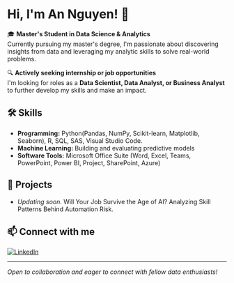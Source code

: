 # Hi, I'm An Nguyen! 👋

🎓 **Master's Student in Data Science & Analytics**  
Currently pursuing my master's degree, I'm passionate about discovering insights from data and leveraging my analytic skills to solve real-world problems.

🔍 **Actively seeking internship or job opportunities**  
I'm looking for roles as a **Data Scientist, Data Analyst, or Business Analyst** to further develop my skills and make an impact.

## 🛠️ Skills
- **Programming:** Python(Pandas, NumPy, Scikit-learn, Matplotlib, Seaborn), R, SQL, SAS, Visual Studio Code.
- **Machine Learning:** Building and evaluating predictive models
- **Software Tools:** Microsoft Office Suite (Word, Excel, Teams, PowerPoint, Power BI, Project, SharePoint, Azure)

## 🚀 Projects
- *Updating soon.* Will Your Job Survive the Age of AI? Analyzing Skill Patterns Behind Automation Risk.

## 📫 Connect with me
[![LinkedIn](https://img.shields.io/badge/LinkedIn-blue?style=flat&logo=linkedin&logoColor=white)](http://www.linkedin.com/in/annguyen02)

---

*Open to collaboration and eager to connect with fellow data enthusiasts!*
